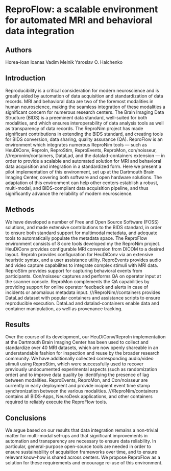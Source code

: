 # ReproFlow: a scalable environment for automated MRI and behavioral data integration

## Authors
Horea-Ioan Ioanas
Vadim Melnik
Yaroslav O. Halchenko


## Introduction

Reproducibility is a critical consideration for modern neuroscience and is greatly aided by automation of data acquisition and standardization of data records.
MRI and behavioral data are two of the foremost modalities in human neuroscience, making the seamless integration of these modalities a significant concern for numerous research centers.
The Brain Imaging Data Structure (BIDS) is a preeminent data standard, well-suited for both modalities, and which ensures interoperability of data analysis tools as well as transparency of data records.
The ReproNim project has made significant contributions in extending the BIDS standard, and creating tools for BIDS conversion, data sharing, quality assurance (QA).
ReproFlow is an environment which integrates numerous ReproNim tools — such as HeuDiConv, ReproIn, ReproStim, ReproEvents, ReproMon, con/noisseur, ///repronim/containers, DataLad, and the datalad-containers extension — in order to provide a scalable and automated solution for MRI and behavioral data acquisition and integration in a standardized form.
Here we present a pilot implementation of this environment, set up at the Dartmouth Brain Imaging Center, covering both software and open hardware solutions.
The adaptation of this environment can help other centers establish a robust, multi-modal, and BIDS-compliant data acquisition pipeline, and thus significantly advance the reliability of modern neuroscience.

## Methods

We have developed a number of Free and Open Source Software (FOSS) solutions, and made extensive contributions to the BIDS standard, in order to ensure both standard support for multimodal metadata, and adequate tools to automatically populate the metadata space.
The ReproFlow environment consists of 8 core tools developed my the ReproNim project.
HeuDiConv provides configurable MRI conversion from DICOM to a desired layout.
ReproIn provides configuration for HeuDiConv via an extensive heuristic syntax, and a user assistance utility.
ReproEvents provides audio and video capture capabilites to integrate complex stimuli with MRI data.
ReproStim provides support for capturing behavioral events from participants.
Con/noisseur captures and performs QA on operator input at the scanner console.
ReproMon complements the QA capabilities by providing support for online operator feedback and alerts in case of incidents or anomalous metadata input.
///ReproNim//containers provides DataLad dataset with popular containers and assistance scripts to ensure reproducible execution.
DataLad and datalad-containers enable data and container manipulation, as well as provenance tracking.


## Results

Over the course of its development, our HeuDiConv/ReproIn implementation at the Dartmouth Brain Imaging Center has been used to collect and standardize over 40 MRI datasets, which are now openly shareable in an understandable fashion for inspection and reuse by the broader research community.
We have additionally collected corresponding audio/video stimuli using ReproStim, which were successfully used to recover previously undocumented experimental aspects (such as randomization order) and to improve data quality by identifying the presence of lag between modalities.
ReproEvents, ReproMon, and Con/noisseur are currently in early deployment and provide incipient event time stamp synchronization between the various modalities.
///ReproNim/containers contains all BIDS-Apps, NeuroDesk applications, and other containers required to reliably execute the ReproFlow tools.

## Conclusions

We argue based on our results that data integration remains a non-trivial matter for multi-modal set-ups and that significant improvements in automation and transparency are necessary to ensure data reliability.
In particular, general-purpose open-source tools are needed in order to ensure sustainability of acquisition frameworks over time, and to ensure relevant know-how is shared across centers.
We propose ReproFlow as a solution for these requirements and encourage re-use of this environment.
